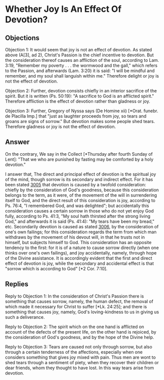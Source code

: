 # Whether Joy Is An Effect Of Devotion?

## Objections

Objection 1: It would seem that joy is not an effect of devotion. As stated above (A[3], ad 2), Christ's Passion is the chief incentive to devotion. But the consideration thereof causes an affliction of the soul, according to Lam. 3:19, "Remember my poverty . . . the wormwood and the gall," which refers to the Passion, and afterwards (Lam. 3:20) it is said: "I will be mindful and remember, and my soul shall languish within me." Therefore delight or joy is not the effect of devotion.

Objection 2: Further, devotion consists chiefly in an interior sacrifice of the spirit. But it is written (Ps. 50:19): "A sacrifice to God is an afflicted spirit." Therefore affliction is the effect of devotion rather than gladness or joy.

Objection 3: Further, Gregory of Nyssa says (De Homine xii) [*Orat. funebr. de Placilla Imp.] that "just as laughter proceeds from joy, so tears and groans are signs of sorrow." But devotion makes some people shed tears. Therefore gladness or joy is not the effect of devotion.

## Answer

On the contrary, We say in the Collect [*Thursday after fourth Sunday of Lent]: "That we who are punished by fasting may be comforted by a holy devotion."

I answer that, The direct and principal effect of devotion is the spiritual joy of the mind, though sorrow is its secondary and indirect effect. For it has been stated [3005](A[3]) that devotion is caused by a twofold consideration: chiefly by the consideration of God's goodness, because this consideration belongs to the term, as it were, of the movement of the will in surrendering itself to God, and the direct result of this consideration is joy, according to Ps. 76:4, "I remembered God, and was delighted"; but accidentally this consideration causes a certain sorrow in those who do not yet enjoy God fully, according to Ps. 41:3, "My soul hath thirsted after the strong living God," and afterwards it is said (Ps. 41:4): "My tears have been my bread," etc. Secondarily devotion is caused as stated [3006](A[3]), by the consideration of one's own failings; for this consideration regards the term from which man withdraws by the movement of his devout will, in that he trusts not in himself, but subjects himself to God. This consideration has an opposite tendency to the first: for it is of a nature to cause sorrow directly (when one thinks over one's own failings), and joy accidentally, namely, through hope of the Divine assistance. It is accordingly evident that the first and direct effect of devotion is joy, while the secondary and accidental effect is that "sorrow which is according to God" [*2 Cor. 7:10].

## Replies

Reply to Objection 1: In the consideration of Christ's Passion there is something that causes sorrow, namely, the human defect, the removal of which made it necessary for Christ to suffer [*Lk. 24:25]; and there is something that causes joy, namely, God's loving-kindness to us in giving us such a deliverance.

Reply to Objection 2: The spirit which on the one hand is afflicted on account of the defects of the present life, on the other hand is rejoiced, by the consideration of God's goodness, and by the hope of the Divine help.

Reply to Objection 3: Tears are caused not only through sorrow, but also through a certain tenderness of the affections, especially when one considers something that gives joy mixed with pain. Thus men are wont to shed tears through a sentiment of piety, when they recover their children or dear friends, whom they thought to have lost. In this way tears arise from devotion.